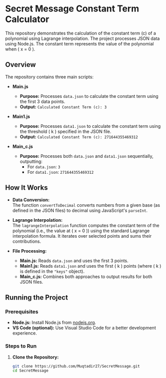 # Secret Message Constant Term Calculator

This repository demonstrates the calculation of the constant term (c) of a polynomial using Lagrange interpolation. The project processes JSON data using Node.js. The constant term represents the value of the polynomial when \( x = 0 \).

## Overview

The repository contains three main scripts:

- **Main.js**  
  - **Purpose:** Processes `data.json` to calculate the constant term using the first 3 data points.  
  - **Output:** `Calculated Constant Term (c): 3`

- **Main1.js**  
  - **Purpose:** Processes `data1.json` to calculate the constant term using the threshold \( k \) specified in the JSON file.  
  - **Output:** `Calculated Constant Term (c): 271644355469312`

- **Main_c.js**  
  - **Purpose:** Processes both `data.json` and `data1.json` sequentially, outputting:
    - For `data.json`: `3`
    - For `data1.json`: `271644355469312`


## How It Works

- **Data Conversion:**  
  The function `convertToDecimal` converts numbers from a given base (as defined in the JSON files) to decimal using JavaScript's `parseInt`.

- **Lagrange Interpolation:**  
  The `lagrangeInterpolation` function computes the constant term of the polynomial (i.e., the value at \( x = 0 \)) using the standard Lagrange interpolation formula. It iterates over selected points and sums their contributions.

- **File Processing:**  
  - **Main.js:** Reads `data.json` and uses the first 3 points.
  - **Main1.js:** Reads `data1.json` and uses the first \( k \) points (where \( k \) is defined in the `"keys"` object).
  - **Main_c.js:** Combines both approaches to output results for both JSON files.

## Running the Project
### Prerequisites

- **Node.js:** Install Node.js from [nodejs.org](https://nodejs.org/).
- **VS Code (optional):** Use Visual Studio Code for a better development experience.

### Steps to Run

1. **Clone the Repository:**

   ```bash
   git clone https://github.com/Muqtadir27/SecretMessage.git
   cd SecretMessage


